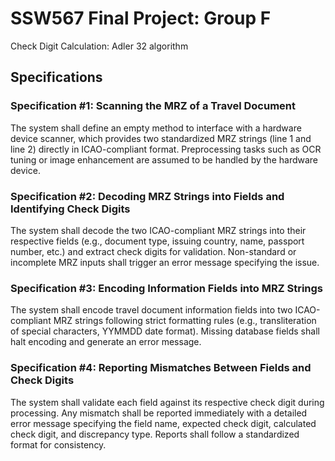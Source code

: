 # SSW567 Final Project: Group F
Check Digit Calculation: Adler 32 algorithm

## Specifications
### Specification #1: Scanning the MRZ of a Travel Document
The system shall define an empty method to interface with a hardware device scanner, which provides two standardized MRZ strings (line 1 and line 2) directly in ICAO-compliant format. Preprocessing tasks such as OCR tuning or image enhancement are assumed to be handled by the hardware device.

### Specification #2: Decoding MRZ Strings into Fields and Identifying Check Digits
The system shall decode the two ICAO-compliant MRZ strings into their respective fields (e.g., document type, issuing country, name, passport number, etc.) and extract check digits for validation. Non-standard or incomplete MRZ inputs shall trigger an error message specifying the issue.

### Specification #3: Encoding Information Fields into MRZ Strings
The system shall encode travel document information fields into two ICAO-compliant MRZ strings following strict formatting rules (e.g., transliteration of special characters, YYMMDD date format). Missing database fields shall halt encoding and generate an error message.

### Specification #4: Reporting Mismatches Between Fields and Check Digits
The system shall validate each field against its respective check digit during processing. Any mismatch shall be reported immediately with a detailed error message specifying the field name, expected check digit, calculated check digit, and discrepancy type. Reports shall follow a standardized format for consistency.
